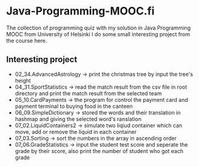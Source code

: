 # Java-Programming-MOOC.fi
The collection of programming quiz with my solution in Java Programming MOOC from University of Helsinki
I do some small interesting project from the course here.

## Interesting project
- 02_34.AdvancedAstrology   -> print the christmas tree by input the tree's height
- 04_31.SportStatistics     -> read the match result from the csv file in root directory and print the match result from the selected team
- 05_10.CardPayments        -> the program for control the payment card and payment terminal to buying food in the canteen
- 06_09.SimpleDictionary    -> stored the words and their translation in hashmap and giving the selected word's ranslation
- 07_02.LiquidContainers2   -> simulate two liqiud container which can move, add or remove the liquid in each container
- 07_03.Sorting             -> sort the numbers in the array in ascending order
- 07_06.GradeStatistics     -> input the student test score and seperate the grade by their score, also print the number of student who got each grade
